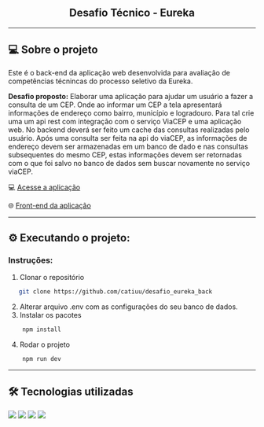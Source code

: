 <div align="center">
 <h2 >Desafio Técnico -  Eureka</h2>
</div>

---

## 💻 Sobre o projeto

Este é o back-end da aplicação web desenvolvida para avaliação de competências técnincas do processo seletivo da Eureka.

**Desafio proposto:**
Elaborar uma aplicação para ajudar um usuário a fazer a consulta de um CEP. Onde ao informar um CEP a tela apresentará informações de endereço como bairro, município e logradouro. Para tal crie uma um api rest com integração com o serviço ViaCEP e uma aplicação web.
No backend deverá ser feito um cache das consultas realizadas pelo usuário. Após uma consulta ser feita na api do viaCEP, as informações de endereço devem ser armazenadas em um banco de dado e nas consultas subsequentes do mesmo CEP, estas informações devem ser retornadas com o que foi salvo no banco de dados sem buscar novamente no serviço viaCEP.

💻 [Acesse a aplicação](https://buscacepeureka-api.vercel.app/)

:globe_with_meridians: [Front-end da aplicação](https://github.com/catiuu/desafio_eureka_front)

---

## ⚙️ Executando o projeto:

### Instruções:

1. Clonar o repositório

```sh
   git clone https://github.com/catiuu/desafio_eureka_back
```

2. Alterar arquivo .env com as configurações do seu banco de dados.
3. Instalar os pacotes

```sh
    npm install
```

4. Rodar o projeto

```sh
    npm run dev
```

---

## 🛠️ Tecnologias utilizadas

<div>
  <img src="https://img.shields.io/badge/JavaScript-F7DF1E?style=for-the-badge&logo=javascript&logoColor=black">
  <img src="https://img.shields.io/badge/Node.js-43853D?style=for-the-badge&logo=node.js&logoColor=white" />
  <img src="https://img.shields.io/badge/Express.js-404D59?style=for-the-badge&logo=express&logoColor=%2361DAFB" />
  <img src="https://img.shields.io/badge/Postgres-07405E?style=for-the-badge&logo=postgresql&logoColor=white" />
</div>
